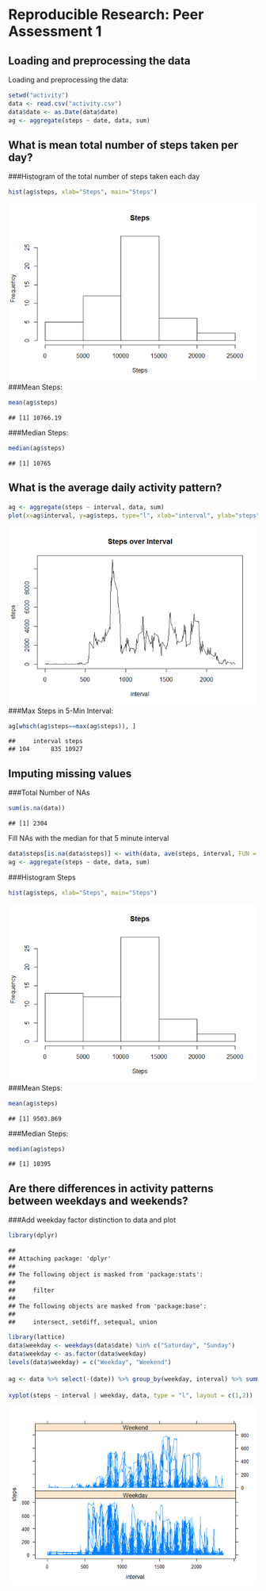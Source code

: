 # Reproducible Research: Peer Assessment 1


## Loading and preprocessing the data
Loading and preprocessing the data:

```r
setwd("activity")
data <- read.csv("activity.csv")
data$date <- as.Date(data$date)
ag <- aggregate(steps ~ date, data, sum)
```

## What is mean total number of steps taken per day?

###Histogram of the total number of steps taken each day

```r
hist(ag$steps, xlab="Steps", main="Steps")
```

![](PA1_template_files/figure-html/unnamed-chunk-2-1.png) 
###Mean Steps:

```r
mean(ag$steps)
```

```
## [1] 10766.19
```
###Median Steps:

```r
median(ag$steps)
```

```
## [1] 10765
```

## What is the average daily activity pattern?

```r
ag <- aggregate(steps ~ interval, data, sum)
plot(x=ag$interval, y=ag$steps, type="l", xlab="interval", ylab="steps", main="Steps over Interval")
```

![](PA1_template_files/figure-html/unnamed-chunk-5-1.png) 
###Max Steps in 5-Min Interval:

```r
ag[which(ag$steps==max(ag$steps)), ]
```

```
##     interval steps
## 104      835 10927
```

## Imputing missing values
###Total Number of NAs

```r
sum(is.na(data))
```

```
## [1] 2304
```
Fill NAs with the median for that 5 minute interval

```r
data$steps[is.na(data$steps)] <- with(data, ave(steps, interval, FUN = function(x) median(x, na.rm=TRUE)))[is.na(data$steps)]
ag <- aggregate(steps ~ date, data, sum)
```

###Histogram Steps

```r
hist(ag$steps, xlab="Steps", main="Steps")
```

![](PA1_template_files/figure-html/unnamed-chunk-9-1.png) 
###Mean Steps:

```r
mean(ag$steps)
```

```
## [1] 9503.869
```
###Median Steps:

```r
median(ag$steps)
```

```
## [1] 10395
```

## Are there differences in activity patterns between weekdays and weekends?

###Add weekday factor distinction to data and plot

```r
library(dplyr)
```

```
## 
## Attaching package: 'dplyr'
## 
## The following object is masked from 'package:stats':
## 
##     filter
## 
## The following objects are masked from 'package:base':
## 
##     intersect, setdiff, setequal, union
```

```r
library(lattice)
data$weekday <- weekdays(data$date) %in% c("Saturday", "Sunday")
data$weekday <- as.factor(data$weekday)
levels(data$weekday) = c("Weekday", "Weekend")

ag <- data %>% select(-(date)) %>% group_by(weekday, interval) %>% summarise_each(funs(mean))

xyplot(steps ~ interval | weekday, data, type = "l", layout = c(1,2))
```

![](PA1_template_files/figure-html/unnamed-chunk-12-1.png) 

